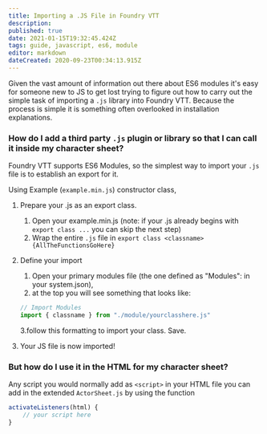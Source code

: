 ```yaml
---
title: Importing a .JS File in Foundry VTT
description: 
published: true
date: 2021-01-15T19:32:45.424Z
tags: guide, javascript, es6, module
editor: markdown
dateCreated: 2020-09-23T00:34:13.915Z
---
```


Given the vast amount of information out there about ES6 modules it's easy for someone new to JS to get lost trying to figure out how to carry out the simple task of importing a `.js` library into Foundry VTT. Because the process is simple it is something often overlooked in installation explanations.

### How do I add a third party `.js` plugin or library so that I can call it inside my character sheet?
Foundry VTT supports ES6 Modules, so the simplest way to import your `.js` file is to establish an export for it.

Using Example (`example.min.js`) constructor class,

1. Prepare your .js as an export class.
	1. Open your example.min.js (note: if your .js already begins with `export class ...` you can skip the next step)
	2. Wrap the entire `.js` file in `export class <classname> {AllTheFunctionsGoHere}`

2. Define your import
	1. Open your primary modules file (the one defined as "Modules": in your system.json),
	2. at the top you will see something that looks like:

	```js
	// Import Modules
	import { classname } from "./module/yourclasshere.js"
	```

	3.follow this formatting to import your class. Save.

3. Your JS file is now imported! 

### But how do I use it in the HTML for my character sheet? 

Any script you would normally add as `<script>` in your HTML file you can add in the extended `ActorSheet.js` by using the function 

```js
activateListeners(html) {
	// your script here
}
```
